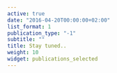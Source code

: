 ```yaml
---
active: true
date: "2016-04-20T00:00:00+02:00"
list_format: 1
publication_type: "-1"
subtitle: ""
title: Stay tuned..
weight: 10
widget: publications_selected
---
```


